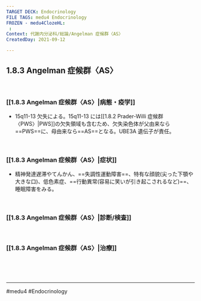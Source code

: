 ```yaml
---
TARGET DECK: Endocrinology
FILE TAGS: medu4 Endocrinology
FROZEN - medu4ClozeHL:
 : 
Context: 代謝内分泌科/総論/Angelman 症候群〈AS〉
CreatedDay: 2021-09-12

---
```


## 1.8.3 Angelman 症候群〈AS〉

<br>

### [[1.8.3 Angelman 症候群〈AS〉|病態・疫学]]
* 15q11-13 欠失による。15q11-13 には[[1.8.2 Prader-Willi 症候群〈PWS〉|PWS]]の欠失領域も含むため、欠失染色体が父由来なら==PWS==に、母由来なら==AS==となる。UBE3A 遺伝子が責任。
<!--ID: 1656450859148-->


<br>

### [[1.8.3 Angelman 症候群〈AS〉|症状]]
* 精神発達遅滞やてんかん、==失調性運動障害==、特有な顔貌(尖った下顎や大きな口)、低色素症、==行動異常(容易に笑いが引き起こされるなど)==、睡眠障害をみる。
<!--ID: 1656450859901-->


<br>

### [[1.8.3 Angelman 症候群〈AS〉|診断/検査]]


<br>

### [[1.8.3 Angelman 症候群〈AS〉|治療]]


<br><br><br>

---
#medu4 #Endocrinology  
